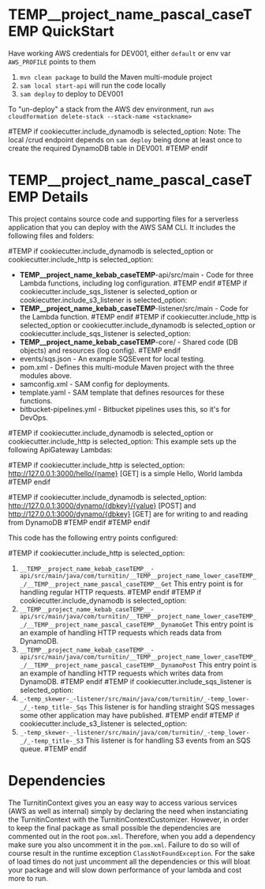 # __TEMP__project_name_pascal_caseTEMP__ QuickStart

Have working AWS credentials for DEV001, either `default` or env var `AWS_PROFILE` points to them

1. `mvn clean package` to build the Maven multi-module project
2. `sam local start-api` will run the code locally
3. `sam deploy` to deploy to DEV001

To "un-deploy" a stack from the AWS dev environment, run `aws cloudformation delete-stack --stack-name <stackname>`

#TEMP if cookiecutter.include_dynamodb is selected_option:
Note: The local /crud endpoint depends on `sam deploy` being done at least once
to create the required DynamoDB table in DEV001.
#TEMP endif


# __TEMP__project_name_pascal_caseTEMP__ Details

This project contains source code and supporting files for a serverless application that you can deploy with the AWS SAM
CLI. It includes the following files and folders:

#TEMP if cookiecutter.include_dynamodb is selected_option or cookiecutter.include_http is selected_option:
- __TEMP__project_name_kebab_caseTEMP__-api/src/main - Code for three Lambda functions, including log configuration.
#TEMP endif
#TEMP if cookiecutter.include_sqs_listener is selected_option or cookiecutter.include_s3_listener is selected_option:
- __TEMP__project_name_kebab_caseTEMP__-listener/src/main - Code for the Lambda function.
#TEMP endif
#TEMP if cookiecutter.include_http is selected_option or cookiecutter.include_dynamodb is selected_option or cookiecutter.include_sqs_listener is selected_option:
- __TEMP__project_name_kebab_caseTEMP__-core/ - Shared code (DB objects) and resources (log config).
#TEMP endif
- events/sqs.json - An example SQSEvent for local testing.
- pom.xml - Defines this multi-module Maven project with the three modules above.
- samconfig.xml - SAM config for deployments.
- template.yaml - SAM template that defines resources for these functions.
- bitbucket-pipelines.yml - Bitbucket pipelines uses this, so it's for DevOps.


#TEMP if cookiecutter.include_dynamodb is selected_option or cookiecutter.include_http is selected_option:
This example sets up the following ApiGateway Lambdas:

#TEMP if cookiecutter.include_http is selected_option:
http://127.0.0.1:3000/hello/{name} [GET] is a simple Hello, World lambda
#TEMP endif

#TEMP if cookiecutter.include_dynamodb is selected_option:
http://127.0.0.1:3000/dynamo/{dbkey}/{value} [POST]
and
http://127.0.0.1:3000/dynamo/{dbkey} [GET]
are for writing to and reading from DynamoDB
#TEMP endif
#TEMP endif

This code has the following entry points configured:

#TEMP if cookiecutter.include_http is selected_option:
1. `__TEMP__project_name_kebab_caseTEMP__-api/src/main/java/com/turnitin/__TEMP__project_name_lower_caseTEMP__/__TEMP__project_name_pascal_caseTEMP__Get` This entry point is for handling regular HTTP requests.
#TEMP endif
#TEMP if cookiecutter.include_dynamodb is selected_option:
1. `__TEMP__project_name_kebab_caseTEMP__-api/src/main/java/com/turnitin/__TEMP__project_name_lower_caseTEMP__/__TEMP__project_name_pascal_caseTEMP__DynamoGet` This entry point is an example of handling HTTP requests which reads data from DynamoDB.
1. `__TEMP__project_name_kebab_caseTEMP__-api/src/main/java/com/turnitin/__TEMP__project_name_lower_caseTEMP__/__TEMP__project_name_pascal_caseTEMP__DynamoPost` This entry point is an example of handling HTTP requests which writes data from DynamoDB.
#TEMP endif
#TEMP if cookiecutter.include_sqs_listener is selected_option:
1. `_-temp_skewer-_-listener/src/main/java/com/turnitin/_-temp_lower-_/_-temp_title-_Sqs` This listener is for handling straight SQS messages some other application may have published.
#TEMP endif
#TEMP if cookiecutter.include_s3_listener is selected_option:
1. `_-temp_skewer-_-listener/src/main/java/com/turnitin/_-temp_lower-_/_-temp_title-_S3` This listener is for handling S3 events from an SQS queue.
#TEMP endif


# Dependencies

The TurnitinContext gives you an easy way to access various services (AWS as well as internal) simply by declaring the need when instanciating the TurnitinContext with the
TurnitinContextCustomizer. However, in order to keep the final package as small possible the dependencies are commented out in the root `pom.xml`.  Therefore, when you
add a dependency make sure you also uncomment it in the `pom.xml`.  Failure to do so will of course result in the runtime exception `ClassNotFoundException`.  For the sake
of load times do not just uncomment all the dependencies or this will bloat your package and will slow down performance of your lambda and cost more to run.

